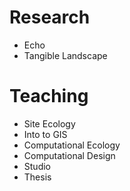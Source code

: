 # Research
* Echo
* Tangible Landscape

# Teaching
* Site Ecology
* Into to GIS
* Computational Ecology
* Computational Design
* Studio
* Thesis